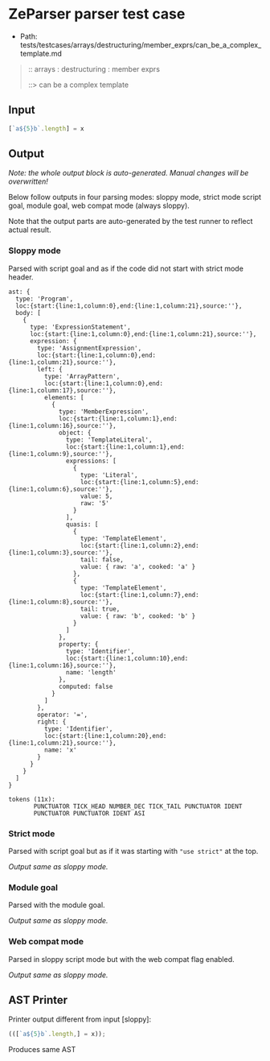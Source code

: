 # ZeParser parser test case

- Path: tests/testcases/arrays/destructuring/member_exprs/can_be_a_complex_template.md

> :: arrays : destructuring : member exprs
>
> ::> can be a complex template

## Input

`````js
[`a${5}b`.length] = x
`````

## Output

_Note: the whole output block is auto-generated. Manual changes will be overwritten!_

Below follow outputs in four parsing modes: sloppy mode, strict mode script goal, module goal, web compat mode (always sloppy).

Note that the output parts are auto-generated by the test runner to reflect actual result.

### Sloppy mode

Parsed with script goal and as if the code did not start with strict mode header.

`````
ast: {
  type: 'Program',
  loc:{start:{line:1,column:0},end:{line:1,column:21},source:''},
  body: [
    {
      type: 'ExpressionStatement',
      loc:{start:{line:1,column:0},end:{line:1,column:21},source:''},
      expression: {
        type: 'AssignmentExpression',
        loc:{start:{line:1,column:0},end:{line:1,column:21},source:''},
        left: {
          type: 'ArrayPattern',
          loc:{start:{line:1,column:0},end:{line:1,column:17},source:''},
          elements: [
            {
              type: 'MemberExpression',
              loc:{start:{line:1,column:1},end:{line:1,column:16},source:''},
              object: {
                type: 'TemplateLiteral',
                loc:{start:{line:1,column:1},end:{line:1,column:9},source:''},
                expressions: [
                  {
                    type: 'Literal',
                    loc:{start:{line:1,column:5},end:{line:1,column:6},source:''},
                    value: 5,
                    raw: '5'
                  }
                ],
                quasis: [
                  {
                    type: 'TemplateElement',
                    loc:{start:{line:1,column:2},end:{line:1,column:3},source:''},
                    tail: false,
                    value: { raw: 'a', cooked: 'a' }
                  },
                  {
                    type: 'TemplateElement',
                    loc:{start:{line:1,column:7},end:{line:1,column:8},source:''},
                    tail: true,
                    value: { raw: 'b', cooked: 'b' }
                  }
                ]
              },
              property: {
                type: 'Identifier',
                loc:{start:{line:1,column:10},end:{line:1,column:16},source:''},
                name: 'length'
              },
              computed: false
            }
          ]
        },
        operator: '=',
        right: {
          type: 'Identifier',
          loc:{start:{line:1,column:20},end:{line:1,column:21},source:''},
          name: 'x'
        }
      }
    }
  ]
}

tokens (11x):
       PUNCTUATOR TICK_HEAD NUMBER_DEC TICK_TAIL PUNCTUATOR IDENT
       PUNCTUATOR PUNCTUATOR IDENT ASI
`````

### Strict mode

Parsed with script goal but as if it was starting with `"use strict"` at the top.

_Output same as sloppy mode._

### Module goal

Parsed with the module goal.

_Output same as sloppy mode._

### Web compat mode

Parsed in sloppy script mode but with the web compat flag enabled.

_Output same as sloppy mode._

## AST Printer

Printer output different from input [sloppy]:

````js
(([`a${5}b`.length,] = x));
````

Produces same AST
